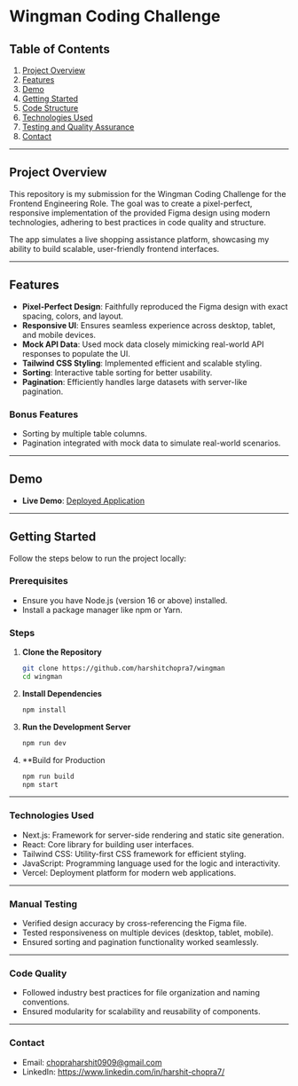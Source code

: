 # Wingman Coding Challenge

## Table of Contents

1. [Project Overview](#project-overview)
2. [Features](#features)
3. [Demo](#demo)
4. [Getting Started](#getting-started)
5. [Code Structure](#code-structure)
6. [Technologies Used](#technologies-used)
7. [Testing and Quality Assurance](#testing-and-quality-assurance)
8. [Contact](#contact)

---

## Project Overview

This repository is my submission for the Wingman Coding Challenge for the Frontend Engineering Role. The goal was to create a pixel-perfect, responsive implementation of the provided Figma design using modern technologies, adhering to best practices in code quality and structure.

The app simulates a live shopping assistance platform, showcasing my ability to build scalable, user-friendly frontend interfaces.

---

## Features

- **Pixel-Perfect Design**: Faithfully reproduced the Figma design with exact spacing, colors, and layout.
- **Responsive UI**: Ensures seamless experience across desktop, tablet, and mobile devices.
- **Mock API Data**: Used mock data closely mimicking real-world API responses to populate the UI.
- **Tailwind CSS Styling**: Implemented efficient and scalable styling.
- **Sorting**: Interactive table sorting for better usability.
- **Pagination**: Efficiently handles large datasets with server-like pagination.

### Bonus Features

- Sorting by multiple table columns.
- Pagination integrated with mock data to simulate real-world scenarios.

---

## Demo

- **Live Demo**: [Deployed Application](https://wingman-g4e2.vercel.app/)

---

## Getting Started

Follow the steps below to run the project locally:

### Prerequisites

- Ensure you have Node.js (version 16 or above) installed.
- Install a package manager like npm or Yarn.

### Steps

1. **Clone the Repository**

   ```bash
   git clone https://github.com/harshitchopra7/wingman
   cd wingman

2. **Install Dependencies**

   ```bash
   npm install

3. **Run the Development Server**

   ```bash
   npm run dev

4. **Build for Production

   ```bash
   npm run build
   npm start

---

### Technologies Used

- Next.js: Framework for server-side rendering and static site generation.
- React: Core library for building user interfaces.
- Tailwind CSS: Utility-first CSS framework for efficient styling.
- JavaScript: Programming language used for the logic and interactivity.
- Vercel: Deployment platform for modern web applications.

---

### Manual Testing

- Verified design accuracy by cross-referencing the Figma file.
- Tested responsiveness on multiple devices (desktop, tablet, mobile).
- Ensured sorting and pagination functionality worked seamlessly.

---

### Code Quality

- Followed industry best practices for file organization and naming conventions.
- Ensured modularity for scalability and reusability of components.

---

### Contact

- Email: chopraharshit0909@gmail.com
- LinkedIn: https://www.linkedin.com/in/harshit-chopra7/
